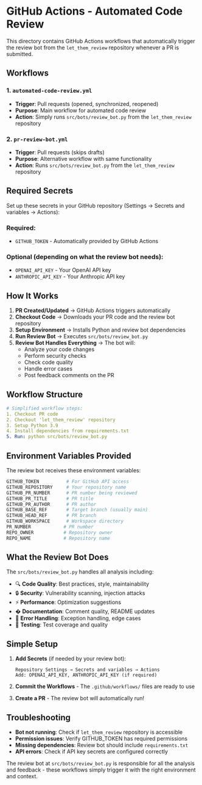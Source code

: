 # GitHub Actions - Automated Code Review

This directory contains GitHub Actions workflows that automatically trigger the review bot from the `let_them_review` repository whenever a PR is submitted.

## Workflows

### 1. `automated-code-review.yml`
- **Trigger**: Pull requests (opened, synchronized, reopened)
- **Purpose**: Main workflow for automated code review
- **Action**: Simply runs `src/bots/review_bot.py` from the `let_them_review` repository

### 2. `pr-review-bot.yml`  
- **Trigger**: Pull requests (skips drafts)
- **Purpose**: Alternative workflow with same functionality
- **Action**: Runs `src/bots/review_bot.py` from the `let_them_review` repository

## Required Secrets

Set up these secrets in your GitHub repository (Settings → Secrets and variables → Actions):

### Required:
- `GITHUB_TOKEN` - Automatically provided by GitHub Actions

### Optional (depending on what the review bot needs):
- `OPENAI_API_KEY` - Your OpenAI API key
- `ANTHROPIC_API_KEY` - Your Anthropic API key

## How It Works

1. **PR Created/Updated** → GitHub Actions triggers automatically
2. **Checkout Code** → Downloads your PR code and the review bot repository  
3. **Setup Environment** → Installs Python and review bot dependencies
4. **Run Review Bot** → Executes `src/bots/review_bot.py`
5. **Review Bot Handles Everything** → The bot will:
   - Analyze your code changes
   - Perform security checks
   - Check code quality
   - Handle error cases
   - Post feedback comments on the PR

## Workflow Structure

```yaml
# Simplified workflow steps:
1. Checkout PR code
2. Checkout 'let_them_review' repository  
3. Setup Python 3.9
4. Install dependencies from requirements.txt
5. Run: python src/bots/review_bot.py
```

## Environment Variables Provided

The review bot receives these environment variables:

```bash
GITHUB_TOKEN          # For GitHub API access
GITHUB_REPOSITORY     # Your repository name
GITHUB_PR_NUMBER      # PR number being reviewed
GITHUB_PR_TITLE       # PR title
GITHUB_PR_AUTHOR      # PR author
GITHUB_BASE_REF       # Target branch (usually main)
GITHUB_HEAD_REF       # PR branch
GITHUB_WORKSPACE      # Workspace directory
PR_NUMBER            # PR number
REPO_OWNER           # Repository owner
REPO_NAME            # Repository name
```

## What the Review Bot Does

The `src/bots/review_bot.py` handles all analysis including:
- 🔍 **Code Quality**: Best practices, style, maintainability
- 🔒 **Security**: Vulnerability scanning, injection attacks
- ⚡ **Performance**: Optimization suggestions
- � **Documentation**: Comment quality, README updates
- 🐛 **Error Handling**: Exception handling, edge cases
- 🧪 **Testing**: Test coverage and quality

## Simple Setup

1. **Add Secrets** (if needed by your review bot):
   ```
   Repository Settings → Secrets and variables → Actions
   Add: OPENAI_API_KEY, ANTHROPIC_API_KEY (if required)
   ```

2. **Commit the Workflows** - The `.github/workflows/` files are ready to use

3. **Create a PR** - The review bot will automatically run!

## Troubleshooting

- **Bot not running**: Check if `let_them_review` repository is accessible
- **Permission issues**: Verify GITHUB_TOKEN has required permissions  
- **Missing dependencies**: Review bot should include `requirements.txt`
- **API errors**: Check if API key secrets are configured correctly

The review bot at `src/bots/review_bot.py` is responsible for all the analysis and feedback - these workflows simply trigger it with the right environment and context.
